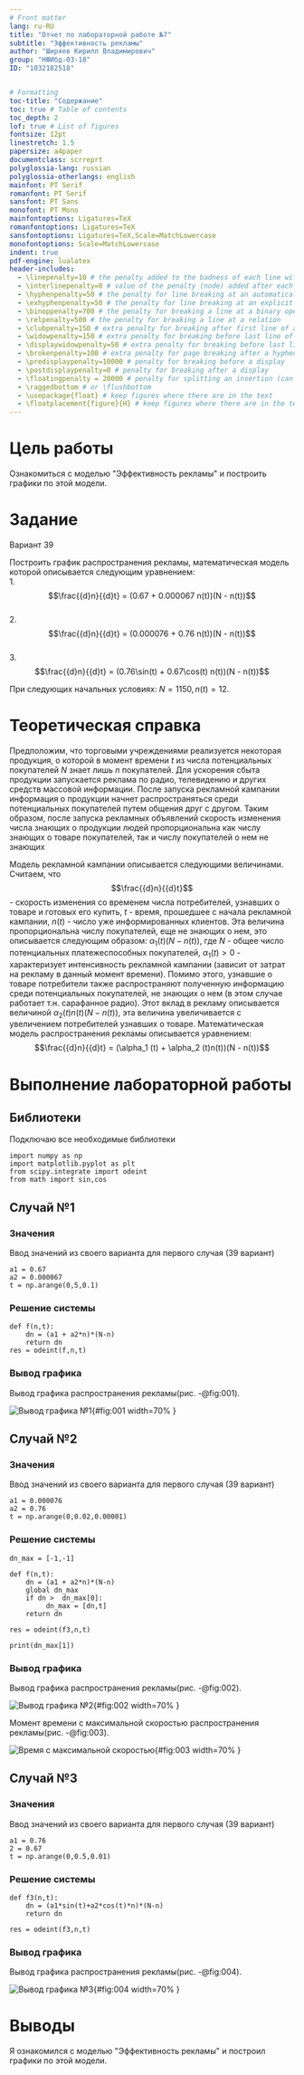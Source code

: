 ```yaml
---
# Front matter
lang: ru-RU
title: "Отчет по лабораторной работе №7"
subtitle: "Эффективность рекламы"
author: "Ширяев Кирилл Владимирович"
group: "НФИбд-03-18"
ID: "1032182518"


# Formatting
toc-title: "Содержание"
toc: true # Table of contents
toc_depth: 2
lof: true # List of figures
fontsize: 12pt
linestretch: 1.5
papersize: a4paper
documentclass: scrreprt
polyglossia-lang: russian
polyglossia-otherlangs: english
mainfont: PT Serif
romanfont: PT Serif
sansfont: PT Sans
monofont: PT Mono
mainfontoptions: Ligatures=TeX
romanfontoptions: Ligatures=TeX
sansfontoptions: Ligatures=TeX,Scale=MatchLowercase
monofontoptions: Scale=MatchLowercase
indent: true
pdf-engine: lualatex
header-includes:
  - \linepenalty=10 # the penalty added to the badness of each line within a paragraph (no associated penalty node) Increasing the value makes tex try to have fewer lines in the paragraph.
  - \interlinepenalty=0 # value of the penalty (node) added after each line of a paragraph.
  - \hyphenpenalty=50 # the penalty for line breaking at an automatically inserted hyphen
  - \exhyphenpenalty=50 # the penalty for line breaking at an explicit hyphen
  - \binoppenalty=700 # the penalty for breaking a line at a binary operator
  - \relpenalty=500 # the penalty for breaking a line at a relation
  - \clubpenalty=150 # extra penalty for breaking after first line of a paragraph
  - \widowpenalty=150 # extra penalty for breaking before last line of a paragraph
  - \displaywidowpenalty=50 # extra penalty for breaking before last line before a display math
  - \brokenpenalty=100 # extra penalty for page breaking after a hyphenated line
  - \predisplaypenalty=10000 # penalty for breaking before a display
  - \postdisplaypenalty=0 # penalty for breaking after a display
  - \floatingpenalty = 20000 # penalty for splitting an insertion (can only be split footnote in standard LaTeX)
  - \raggedbottom # or \flushbottom
  - \usepackage{float} # keep figures where there are in the text
  - \floatplacement{figure}{H} # keep figures where there are in the text
---
```


# Цель работы

Ознакомиться с моделью "Эффективность рекламы" и построить графики по этой модели.

# Задание

Вариант 39

Построить график распространения рекламы, математическая модель которой описывается
следующим уравнением:  
1.$$\frac{{d}n}{{d}t} = (0.67 + 0.000067 n(t))(N - n(t))$$  
2.$$\frac{{d}n}{{d}t} = (0.000076 + 0.76 n(t))(N - n(t))$$  
3.$$\frac{{d}n}{{d}t} = (0.76\sin(t) + 0.67\cos(t) n(t))(N - n(t))$$

При следующих начальных условиях: $N = 1150, n(t) = 12$.

# Теоретическая справка
Предположим, что торговыми учреждениями реализуется некоторая
продукция, о которой в момент времени $t$ из числа потенциальных покупателей $N$
знает лишь $n$ покупателей. Для ускорения сбыта продукции запускается реклама
по радио, телевидению и других средств массовой информации. После запуска
рекламной кампании информация о продукции начнет распространяться среди
потенциальных покупателей путем общения друг с другом. Таким образом, после
запуска рекламных объявлений скорость изменения числа знающих о продукции
людей пропорциональна как числу знающих о товаре покупателей, так и числу
покупателей о нем не знающих

Модель рекламной кампании описывается следующими величинами.
Считаем, что $$\frac{{d}n}{{d}t}$$ - скорость изменения со временем числа потребителей,
узнавших о товаре и готовых его купить, $t$ - время, прошедшее с начала рекламной
кампании, $n(t)$ - число уже информированных клиентов. Эта величина
пропорциональна числу покупателей, еще не знающих о нем, это описывается
следующим образом: $\alpha_1 (t)(N - n(t))$, где $N$ - общее число потенциальных
платежеспособных покупателей, $\alpha_1 (t) > 0$ - характеризует интенсивность
рекламной кампании (зависит от затрат на рекламу в данный момент времени).
Помимо этого, узнавшие о товаре потребители также распространяют полученную
информацию среди потенциальных покупателей, не знающих о нем (в этом случае
работает т.н. сарафанное радио). Этот вклад в рекламу описывается величиной
$\alpha_2 (t)n(t)(N - n(t))$, эта величина увеличивается с увеличением потребителей
узнавших о товаре. Математическая модель распространения рекламы описывается
уравнением:
$$\frac{{d}n}{{d}t} = (\alpha_1 (t) + \alpha_2 (t)n(t))(N - n(t))$$

# Выполнение лабораторной работы

## Библиотеки

Подключаю все необходимые библиотеки

```
import numpy as np
import matplotlib.pyplot as plt
from scipy.integrate import odeint
from math import sin,cos
```

## Случай №1
### Значения
Ввод значений из своего варианта для первого случая (39 вариант)
```
a1 = 0.67
a2 = 0.000067
t = np.arange(0,5,0.1)
```
### Решение системы
```
def f(n,t):
    dn = (a1 + a2*n)*(N-n)
    return dn
res = odeint(f,n,t)
```
### Вывод графика

Вывод графика распространения рекламы(рис. -@fig:001).

![Вывод графика №1](images/lab7_1.png){#fig:001 width=70% }

## Случай №2
### Значения
Ввод значений из своего варианта для первого случая (39 вариант)
```
a1 = 0.000076
a2 = 0.76
t = np.arange(0,0.02,0.00001)
```

### Решение системы
```
dn_max = [-1,-1]

def f(n,t):
    dn = (a1 + a2*n)*(N-n)
    global dn_max
    if dn >  dn_max[0]:
         dn_max = [dn,t]
    return dn

res = odeint(f3,n,t)

print(dn_max[1])
```
### Вывод графика

Вывод графика распространения рекламы(рис. -@fig:002).

![Вывод графика №2](images/lab7_2.png){#fig:002 width=70% }

Момент времени с максимальной скоростью распространения рекламы(рис. -@fig:003).

![Время с максимальной скоростью](images/lab7_3.png){#fig:003 width=70% }

## Случай №3
### Значения
Ввод значений из своего варианта для первого случая (39 вариант)
```
a1 = 0.76
2 = 0.67
t = np.arange(0,0.5,0.01)
```

### Решение системы
```
def f3(n,t):
    dn = (a1*sin(t)+a2*cos(t)*n)*(N-n)
    return dn

res = odeint(f3,n,t)
```


### Вывод графика

Вывод графика распространения рекламы(рис. -@fig:004).

![Вывод графика №3](images/lab7_4.png){#fig:004 width=70% }


# Выводы

Я ознакомился с моделью "Эффективность рекламы" и построил графики по этой модели.